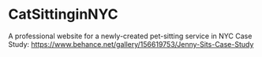 # CatSittinginNYC
 A professional website for a newly-created pet-sitting service in NYC
Case Study: https://www.behance.net/gallery/156619753/Jenny-Sits-Case-Study
